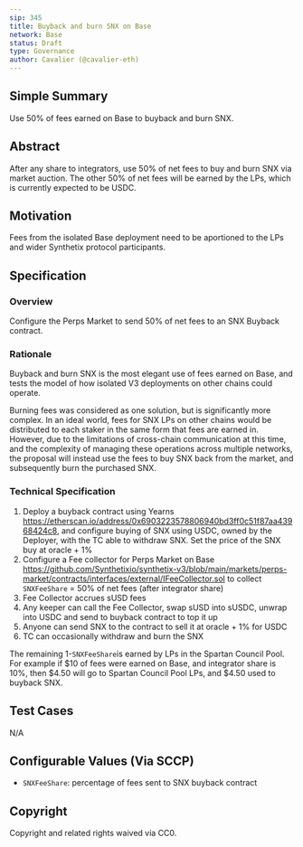 ```yaml
---
sip: 345
title: Buyback and burn SNX on Base
network: Base
status: Draft
type: Governance
author: Cavalier (@cavalier-eth)
---
```


## Simple Summary
Use 50% of fees earned on Base to buyback and burn SNX.

## Abstract

After any share to integrators, use 50% of net fees to buy and burn SNX via market auction. The other 50% of net fees will be earned by the LPs, which is currently expected to be USDC.

## Motivation
Fees from the isolated Base deployment need to be aportioned to the LPs and wider Synthetix protocol participants.

## Specification

### Overview
Configure the Perps Market to send 50% of net fees to an SNX Buyback contract.

### Rationale
Buyback and burn SNX is the most elegant use of fees earned on Base, and tests the model of how isolated V3 deployments on other chains could operate. 

Burning fees was considered as one solution, but is significantly more complex. In an ideal world, fees for SNX LPs on other chains would be distributed to each staker in the same form that fees are earned in. However, due to the limitations of cross-chain communication at this time, and the complexity of managing these operations across multiple networks, the proposal will instead use the fees to buy SNX back from the market, and subsequently burn the purchased SNX.

### Technical Specification
1. Deploy a buyback contract using Yearns https://etherscan.io/address/0x6903223578806940bd3ff0c51f87aa43968424c8, and configure buying of SNX using USDC, owned by the Deployer, with the TC able to withdraw SNX. Set the price of the SNX buy at oracle + 1%
2. Configure a Fee collector for Perps Market on Base https://github.com/Synthetixio/synthetix-v3/blob/main/markets/perps-market/contracts/interfaces/external/IFeeCollector.sol to collect `SNXFeeShare` = 50% of net fees (after integrator share)
3. Fee Collector accrues sUSD fees
4. Any keeper can call the Fee Collector, swap sUSD into sUSDC, unwrap into USDC and send to buyback contract to top it up
5. Anyone can send SNX to the contract to sell it at oracle + 1% for USDC
6. TC can occasionally withdraw and burn the SNX

The remaining 1-`SNXFeeShare`is earned by LPs in the Spartan Council Pool. For example if $10 of fees were earned on Base, and integrator share is 10%, then $4.50 will go to Spartan Council Pool LPs, and $4.50 used to buyback SNX.

## Test Cases
N/A

## Configurable Values (Via SCCP)

- `SNXFeeShare`: percentage of fees sent to SNX buyback contract

## Copyright

Copyright and related rights waived via CC0.

